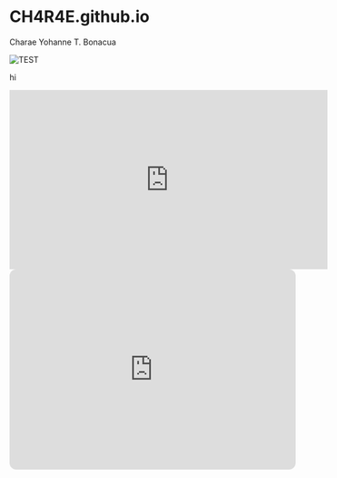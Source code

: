 # CH4R4E.github.io
Charae Yohanne T. Bonacua

![TEST](https://encrypted-tbn0.gstatic.com/images?q=tbn:ANd9GcQhn46SsNgkKvo2bGAfpDuBgp1_OoK1-bYyNQ&usqp=CAU)

hi

<iframe width="560" height="315" src="https://www.youtube.com/embed/s1K00Fiz_0Q?si=H4SbYUwL4_EZBu_k" title="YouTube video player" frameborder="0" allow="accelerometer; autoplay; clipboard-write; encrypted-media; gyroscope; picture-in-picture; web-share" allowfullscreen></iframe>

<iframe style="border-radius:12px" src="https://open.spotify.com/embed/playlist/0il8yqCJfKvA1AXTtt6YRe?utm_source=generator&theme=0" width="100%" height="352" frameBorder="0" allowfullscreen="" allow="autoplay; clipboard-write; encrypted-media; fullscreen; picture-in-picture" loading="lazy"></iframe>
